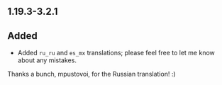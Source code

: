 ## 1.19.3-3.2.1

## Added
- Added `ru_ru` and `es_mx` translations; please feel free to let me know about any mistakes.

Thanks a bunch, mpustovoi, for the Russian translation! :)